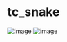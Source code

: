 # tc_snake

![image](https://github.com/user-attachments/assets/d4395bc7-6d3f-4e99-aee5-35451c0c7b62)
![image](https://github.com/user-attachments/assets/4375bc59-f2cb-4c1a-8bee-a73003092962)

